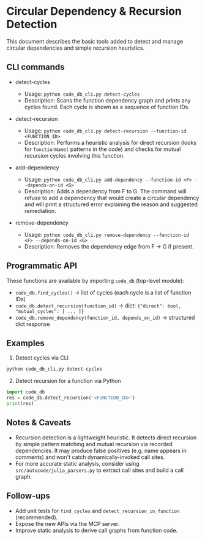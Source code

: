 # Circular Dependency & Recursion Detection

This document describes the basic tools added to detect and manage circular dependencies and simple recursion heuristics.

CLI commands
-----------

- detect-cycles
  - Usage: `python code_db_cli.py detect-cycles`
  - Description: Scans the function dependency graph and prints any cycles found. Each cycle is shown as a sequence of function IDs.

- detect-recursion
  - Usage: `python code_db_cli.py detect-recursion --function-id <FUNCTION_ID>`
  - Description: Performs a heuristic analysis for direct recursion (looks for `functionName(` patterns in the code) and checks for mutual recursion cycles involving this function.

- add-dependency
  - Usage: `python code_db_cli.py add-dependency --function-id <F> --depends-on-id <G>`
  - Description: Adds a dependency from F to G. The command will refuse to add a dependency that would create a circular dependency and will print a structured error explaining the reason and suggested remediation.

- remove-dependency
  - Usage: `python code_db_cli.py remove-dependency --function-id <F> --depends-on-id <G>`
  - Description: Removes the dependency edge from F -> G if present.

Programmatic API
----------------

These functions are available by importing `code_db` (top-level module):

- `code_db.find_cycles()` -> list of cycles (each cycle is a list of function IDs)
- `code_db.detect_recursion(function_id)` -> dict: `{"direct": bool, "mutual_cycles": [ ... ]}`
- `code_db.remove_dependency(function_id, depends_on_id)` -> structured dict response

Examples
--------

1. Detect cycles via CLI

```bash
python code_db_cli.py detect-cycles
```

2. Detect recursion for a function via Python

```python
import code_db
res = code_db.detect_recursion('<FUNCTION_ID>')
print(res)
```

Notes & Caveats
----------------
- Recursion detection is a lightweight heuristic. It detects direct recursion by simple pattern matching and mutual recursion via recorded dependencies. It may produce false positives (e.g. name appears in comments) and won't catch dynamically-invoked call sites.
- For more accurate static analysis, consider using `src/autocode/julia_parsers.py` to extract call sites and build a call graph.

Follow-ups
----------
- Add unit tests for `find_cycles` and `detect_recursion_in_function` (recommended).
- Expose the new APIs via the MCP server.
- Improve static analysis to derive call graphs from function code.
